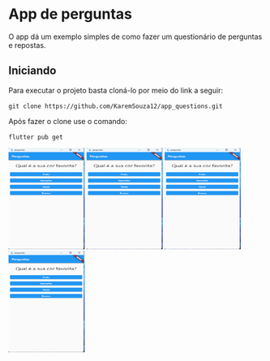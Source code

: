 # App de  perguntas

O app dá um exemplo simples de como fazer um questionário de perguntas e repostas. 


## Iniciando

Para executar o projeto basta cloná-lo por meio do link a seguir:

```
git clone https://github.com/KaremSouza12/app_questions.git
```
Após fazer o clone use o comando:

```
flutter pub get
```

<img src="images/1.png " width="150" height="200">
<img src="images/1.png " width="150" height="200">
<img src="images/1.png " width="150" height="200">
<img src="images/1.png " width="150" height="200">



